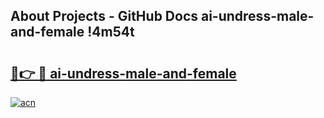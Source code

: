 ## About Projects - GitHub Docs ai-undress-male-and-female !4m54t

# <h2><a href="https://andorid.site?title=ai-undress-male-and-female&ref=19M">🔗👉 🔴 ai-undress-male-and-female</a></h2>

[![acn](https://github.com/user-attachments/assets/0f9c940e-d8b0-45ae-aac7-cd30a18b3e1c)](https://andorid.site?title=ai-undress-male-and-female&ref=19M)
